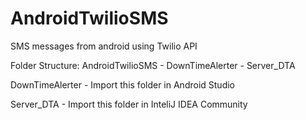 # AndroidTwilioSMS

SMS messages from android using Twilio API

Folder Structure:
    AndroidTwilioSMS
          - DownTimeAlerter
          - Server_DTA
      
DownTimeAlerter - Import this folder in Android Studio

Server_DTA - Import this folder in InteliJ IDEA Community
